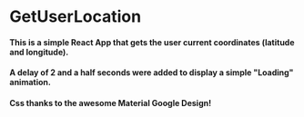# GetUserLocation

#### This is a simple React App that gets the user current coordinates (latitude and longitude). 
#### A delay of 2 and a half seconds were added to display a simple "Loading" animation. 
#### Css thanks to the awesome Material Google Design! 
